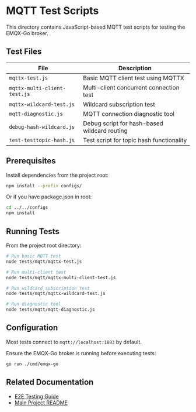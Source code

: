 # MQTT Test Scripts

This directory contains JavaScript-based MQTT test scripts for testing the EMQX-Go broker.

## Test Files

| File | Description |
|------|-------------|
| `mqttx-test.js` | Basic MQTT client test using MQTTX |
| `mqttx-multi-client-test.js` | Multi-client concurrent connection test |
| `mqttx-wildcard-test.js` | Wildcard subscription test |
| `mqtt-diagnostic.js` | MQTT connection diagnostic tool |
| `debug-hash-wildcard.js` | Debug script for hash-based wildcard routing |
| `test-testtopic-hash.js` | Test script for topic hash functionality |

## Prerequisites

Install dependencies from the project root:

```bash
npm install --prefix configs/
```

Or if you have package.json in root:

```bash
cd ../../configs
npm install
```

## Running Tests

From the project root directory:

```bash
# Run basic MQTT test
node tests/mqtt/mqttx-test.js

# Run multi-client test
node tests/mqtt/mqttx-multi-client-test.js

# Run wildcard subscription test
node tests/mqtt/mqttx-wildcard-test.js

# Run diagnostic tool
node tests/mqtt/mqtt-diagnostic.js
```

## Configuration

Most tests connect to `mqtt://localhost:1883` by default.

Ensure the EMQX-Go broker is running before executing tests:

```bash
go run ./cmd/emqx-go
```

## Related Documentation

- [E2E Testing Guide](../e2e/README.md)
- [Main Project README](../../README.md)
